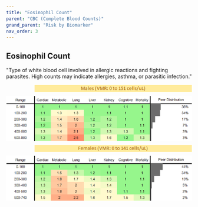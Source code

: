 ```yaml
---
title: "Eosinophil Count"
parent: "CBC (Complete Blood Counts)"
grand_parent: "Risk by Biomarker"
nav_order: 3
---
```



## Eosinophil Count


"Type of white blood cell involved in allergic reactions and fighting parasites. High counts may indicate allergies, asthma, or parasitic infection."

<div style="display: flex; flex-direction: column; gap: 10px;">

  <img src="/assets/images/vmrbiomarker_eosinophils__male.png" alt="Eosinophil Count VMR Male" style="margin-left: 15%">
  <img src="/assets/images/rr_eosinophils__male.png" alt="Eosinophil Count RR Male">

  <img src="/assets/images/vmrbiomarker_eosinophils__female.png" alt="Eosinophil Count VMR Female" style="margin-left: 15%; ">
  <img src="/assets/images/rr_eosinophils__female.png" alt="Eosinophil Count RR Female">

</div>



